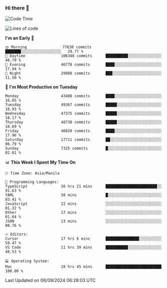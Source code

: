 ### Hi there 👋

<!--START_SECTION:waka-->
![Code Time](http://img.shields.io/badge/Code%20Time-5%2C517%20hrs%2018%20mins-blue)

![Lines of code](https://img.shields.io/badge/From%20Hello%20World%20I%27ve%20Written-117.4%20million%20lines%20of%20code-blue)

**I'm an Early 🐤** 

```text
🌞 Morning                77630 commits       ███████░░░░░░░░░░░░░░░░░░   29.77 % 
🌆 Daytime                106348 commits      ██████████░░░░░░░░░░░░░░░   40.79 % 
🌃 Evening                46778 commits       ████░░░░░░░░░░░░░░░░░░░░░   17.94 % 
🌙 Night                  29988 commits       ███░░░░░░░░░░░░░░░░░░░░░░   11.50 % 
```
📅 **I'm Most Productive on Tuesday** 

```text
Monday                   43408 commits       ████░░░░░░░░░░░░░░░░░░░░░   16.65 % 
Tuesday                  49367 commits       █████░░░░░░░░░░░░░░░░░░░░   18.93 % 
Wednesday                47375 commits       █████░░░░░░░░░░░░░░░░░░░░   18.17 % 
Thursday                 48738 commits       █████░░░░░░░░░░░░░░░░░░░░   18.69 % 
Friday                   46820 commits       ████░░░░░░░░░░░░░░░░░░░░░   17.96 % 
Saturday                 17711 commits       ██░░░░░░░░░░░░░░░░░░░░░░░   06.79 % 
Sunday                   7325 commits        █░░░░░░░░░░░░░░░░░░░░░░░░   02.81 % 
```


📊 **This Week I Spent My Time On** 

```text
🕑︎ Time Zone: Asia/Manila

💬 Programming Languages: 
TypeScript               26 hrs 21 mins      ███████████████████████░░   91.63 % 
YAML                     58 mins             █░░░░░░░░░░░░░░░░░░░░░░░░   03.41 % 
JavaScript               22 mins             ░░░░░░░░░░░░░░░░░░░░░░░░░   01.32 % 
Other                    17 mins             ░░░░░░░░░░░░░░░░░░░░░░░░░   01.04 % 
JSON                     13 mins             ░░░░░░░░░░░░░░░░░░░░░░░░░   00.76 % 

🔥 Editors: 
Cursor                   17 hrs 6 mins       ███████████████░░░░░░░░░░   59.47 % 
VS Code                  11 hrs 39 mins      ██████████░░░░░░░░░░░░░░░   40.53 % 

💻 Operating System: 
Mac                      28 hrs 45 mins      █████████████████████████   100.00 % 
```


 Last Updated on 06/09/2024 06:28:03 UTC
<!--END_SECTION:waka-->


<!--
**rad182/rad182** is a ✨ _special_ ✨ repository because its `README.md` (this file) appears on your GitHub profile.

Here are some ideas to get you started:

- 🔭 I’m currently working on ...
- 🌱 I’m currently learning ...
- 👯 I’m looking to collaborate on ...
- 🤔 I’m looking for help with ...
- 💬 Ask me about ...
- 📫 How to reach me: ...
- 😄 Pronouns: ...
- ⚡ Fun fact: ...
-->

